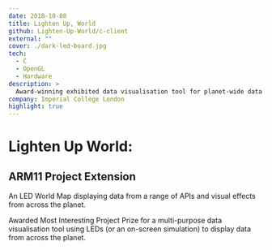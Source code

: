```yaml
---
date: 2018-10-08
title: Lighten Up, World
github: Lighten-Up-World/c-client
external: ""
cover: ./dark-led-board.jpg
tech:
  - C
  - OpenGL
  - Hardware
description: >
  Award-winning exhibited data visualisation tool for planet-wide data.
company: Imperial College London
highlight: true
---
```


# Lighten Up World:

## ARM11 Project Extension

An LED World Map displaying data from a range of APIs and visual effects from across the planet.

Awarded Most Interesting Project Prize for a multi-purpose data visualisation tool using LEDs (or an on-screen simulation) to display data from across the planet.
